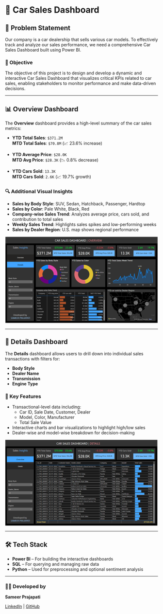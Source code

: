 # 🚗 Car Sales Dashboard

## 🧩 Problem Statement

Our company is a car dealership that sells various car models. To effectively track and analyze our sales performance, we need a comprehensive Car Sales Dashboard built using Power BI.

### 🎯 Objective
The objective of this project is to design and develop a dynamic and interactive Car Sales Dashboard that visualizes critical KPIs related to car sales, enabling stakeholders to monitor performance and make data-driven decisions.

---

## 📊 Overview Dashboard

The **Overview** dashboard provides a high-level summary of the car sales metrics:

- **YTD Total Sales**: `$371.2M`  
  **MTD Total Sales**: `$70.8M` (📈 23.6% increase)
  
- **YTD Average Price**: `$28.0K`  
  **MTD Avg Price**: `$28.3K` (📉 0.8% decrease)

- **YTD Cars Sold**: `13.3K`  
  **MTD Cars Sold**: `2.6K` (📈 19.7% growth)

### 🔍 Additional Visual Insights

- **Sales by Body Style**: SUV, Sedan, Hatchback, Passenger, Hardtop
- **Sales by Color**: Pale White, Black, Red
- **Company-wise Sales Trend**: Analyzes average price, cars sold, and contribution to total sales
- **Weekly Sales Trend**: Highlights sales spikes and low-performing weeks
- **Sales by Dealer Region**: U.S. map shows regional performance

![Overview Dashboard](https://github.com/Sameer-0904/Data-Analytics-Projects/blob/main/Cars_sales_Analysis/Dashboard%20Images/Overview-Dashboard.png)

---

## 📑 Details Dashboard

The **Details** dashboard allows users to drill down into individual sales transactions with filters for:

- **Body Style**
- **Dealer Name**
- **Transmission**
- **Engine Type**

### 🧾 Key Features

- Transactional-level data including:
  - Car ID, Sale Date, Customer, Dealer
  - Model, Color, Manufacturer
  - Total Sale Value
- Interactive charts and bar visualizations to highlight high/low sales
- Dealer-wise and model-wise breakdown for decision-making

![Details Dashboard](https://github.com/Sameer-0904/Data-Analytics-Projects/blob/main/Cars_sales_Analysis/Dashboard%20Images/Details-Dashboard.png)

---

## 🛠️ Tech Stack

- **Power BI** – For building the interactive dashboards
- **SQL** – For querying and managing raw data
- **Python** – Used for preprocessing and optional sentiment analysis

---

### 👨‍💻 Developed by

**Sameer Prajapati**

[LinkedIn](https://www.linkedin.com) | [GitHub](https://github.com/Sameer-0904) 

